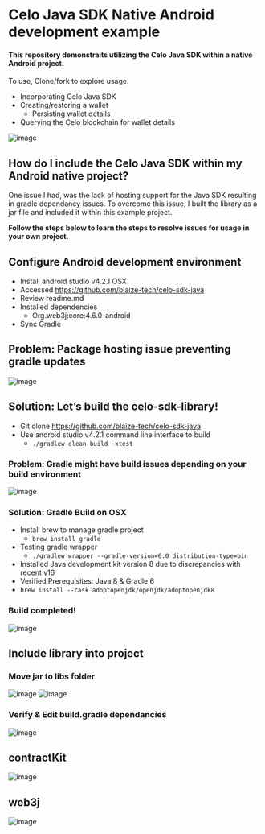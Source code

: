 # Celo Java SDK Native Android development example


#### This repository demonstraits utilizing the Celo Java SDK within a native Android project.
To use, Clone/fork to explore usage.

- Incorporating Celo Java SDK
- Creating/restoring a wallet
  - Persisting wallet details
- Querying the Celo blockchain for wallet details

![image](https://user-images.githubusercontent.com/2653576/138954935-9c474905-b2eb-48bf-a1f5-f83070588e41.png)

## How do I include the Celo Java SDK within my Android native project?
One issue I had, was the lack of hosting support for the Java SDK resulting in gradle dependancy issues. To overcome this issue, I built the library as a jar file and included it within this example project.

__Follow the steps below to learn the steps to resolve issues for usage in your own project.__

## Configure Android development environment

- Install android studio v4.2.1 OSX
- Accessed https://github.com/blaize-tech/celo-sdk-java
- Review readme.md
- Installed dependencies
  - Org.web3j:core:4.6.0-android
- Sync Gradle

## Problem: Package hosting issue preventing gradle updates

![image](https://user-images.githubusercontent.com/2653576/138954479-5fc37578-f795-40f9-9ac8-9fe55c9a0235.png)

## Solution: Let’s build the celo-sdk-library!


- Git clone https://github.com/blaize-tech/celo-sdk-java
- Use android studio v4.2.1 command line interface to build
  - ```./gradlew clean build -xtest```

### Problem: Gradle might have build issues depending on your build environment

![image](https://user-images.githubusercontent.com/2653576/138954536-8d3b2026-7ea4-4d26-a73a-11dad7e20a8f.png)


### Solution: Gradle Build on OSX

- Install brew to manage gradle project
  - ```brew install gradle```
- Testing gradle wrapper
  - ```./gradlew wrapper --gradle-version=6.0 distribution-type=bin```
- Installed Java development kit version 8 due to discrepancies with recent v16
- Verified Prerequisites: Java 8 & Gradle 6
- ```brew install --cask adoptopenjdk/openjdk/adoptopenjdk8```

### Build completed!

![image](https://user-images.githubusercontent.com/2653576/138954588-9bc4b4d8-bcdf-4f8d-8f3f-ab3b633a0eb3.png)


## Include library into project

### Move jar to libs folder

![image](https://user-images.githubusercontent.com/2653576/138954633-a0323e6d-3161-410e-a1b3-ac0327f64e4f.png)
![image](https://user-images.githubusercontent.com/2653576/138954656-db4e9797-eeab-4cd7-8204-4992f9425cc8.png)


### Verify & Edit build.gradle dependancies

![image](https://user-images.githubusercontent.com/2653576/138954722-4e889e87-0525-43b0-8a57-e5fad9a7952f.png)


## contractKit

![image](https://user-images.githubusercontent.com/2653576/138954789-0e3825ff-1d9a-4168-9caf-562073f58c0e.png)


## web3j

![image](https://user-images.githubusercontent.com/2653576/138954860-98b88a30-8a22-4177-a6e1-6fe6cde4b647.png)
